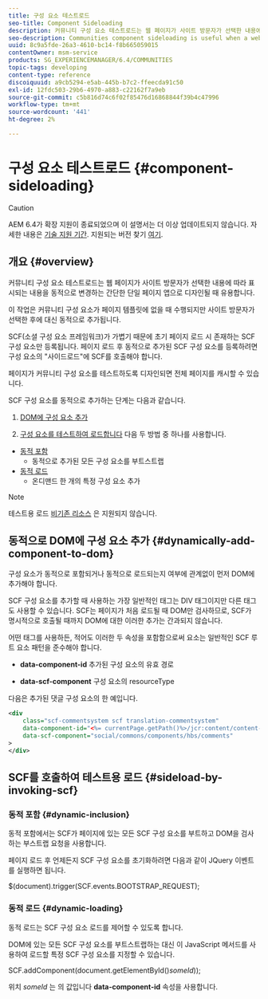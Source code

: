 ```yaml
---
title: 구성 요소 테스트로드
seo-title: Component Sideloading
description: 커뮤니티 구성 요소 테스트로드는 웹 페이지가 사이트 방문자가 선택한 내용에 따라 표시되는 내용을 동적으로 변경하는 간단한 단일 페이지 앱으로 디자인될 때 유용합니다
seo-description: Communities component sideloading is useful when a web page is designed as a simple, single page app that dynamically alters what is displayed depending on what is selected by the site visitor
uuid: 8c9a5fde-26a3-4610-bc14-f8b665059015
contentOwner: msm-service
products: SG_EXPERIENCEMANAGER/6.4/COMMUNITIES
topic-tags: developing
content-type: reference
discoiquuid: a9cb5294-e5ab-445b-b7c2-ffeecda91c50
exl-id: 12fdc503-29b6-4970-a883-c22162f7a9eb
source-git-commit: c5b816d74c6f02f85476d16868844f39b4c47996
workflow-type: tm+mt
source-wordcount: '441'
ht-degree: 2%

---
```


# 구성 요소 테스트로드 {#component-sideloading}

>[!CAUTION]
>
>AEM 6.4가 확장 지원이 종료되었으며 이 설명서는 더 이상 업데이트되지 않습니다. 자세한 내용은 [기술 지원 기간](https://helpx.adobe.com/kr/support/programs/eol-matrix.html). 지원되는 버전 찾기 [여기](https://experienceleague.adobe.com/docs/).

## 개요 {#overview}

커뮤니티 구성 요소 테스트로드는 웹 페이지가 사이트 방문자가 선택한 내용에 따라 표시되는 내용을 동적으로 변경하는 간단한 단일 페이지 앱으로 디자인될 때 유용합니다.

이 작업은 커뮤니티 구성 요소가 페이지 템플릿에 없을 때 수행되지만 사이트 방문자가 선택한 후에 대신 동적으로 추가됩니다.

SCF(소셜 구성 요소 프레임워크)가 가볍기 때문에 초기 페이지 로드 시 존재하는 SCF 구성 요소만 등록됩니다. 페이지 로드 후 동적으로 추가된 SCF 구성 요소를 등록하려면 구성 요소의 &quot;사이드로드&quot;에 SCF를 호출해야 합니다.

페이지가 커뮤니티 구성 요소를 테스트하도록 디자인되면 전체 페이지를 캐시할 수 있습니다.

SCF 구성 요소를 동적으로 추가하는 단계는 다음과 같습니다.

1. [DOM에 구성 요소 추가](#dynamically-add-component-to-dom)

1. [구성 요소를 테스트하여 로드합니다](#sideload-by-invoking-scf) 다음 두 방법 중 하나를 사용합니다.

* [동적 포함](#dynamic-inclusion)
   * 동적으로 추가된 모든 구성 요소를 부트스트랩
* [동적 로드](#dynamic-loading)
   * 온디맨드 한 개의 특정 구성 요소 추가

>[!NOTE]
>
>테스트용 로드 [비기존 리소스](scf.md#add-or-include-a-communities-component) 은 지원되지 않습니다.

## 동적으로 DOM에 구성 요소 추가 {#dynamically-add-component-to-dom}

구성 요소가 동적으로 포함되거나 동적으로 로드되는지 여부에 관계없이 먼저 DOM에 추가해야 합니다.

SCF 구성 요소를 추가할 때 사용하는 가장 일반적인 태그는 DIV 태그이지만 다른 태그도 사용할 수 있습니다. SCF는 페이지가 처음 로드될 때 DOM만 검사하므로, SCF가 명시적으로 호출될 때까지 DOM에 대한 이러한 추가는 간과되지 않습니다.

어떤 태그를 사용하든, 적어도 이러한 두 속성을 포함함으로써 요소는 일반적인 SCF 루트 요소 패턴을 준수해야 합니다.

* **data-component-id**
추가된 구성 요소의 유효 경로

* **data-scf-component**
구성 요소의 resourceType

다음은 추가된 댓글 구성 요소의 한 예입니다.

```xml
<div
    class="scf-commentsystem scf translation-commentsystem" 
    data-component-id="<%= currentPage.getPath()%>/jcr:content/content-left/comments"
    data-scf-component="social/commons/components/hbs/comments"
>
</div>
```

## SCF를 호출하여 테스트용 로드 {#sideload-by-invoking-scf}

### 동적 포함 {#dynamic-inclusion}

동적 포함에서는 SCF가 페이지에 있는 모든 SCF 구성 요소를 부트하고 DOM을 검사하는 부스트랩 요청을 사용합니다.

페이지 로드 후 언제든지 SCF 구성 요소를 초기화하려면 다음과 같이 JQuery 이벤트를 실행하면 됩니다.

$(document).trigger(SCF.events.BOOTSTRAP_REQUEST);

### 동적 로드 {#dynamic-loading}

동적 로드는 SCF 구성 요소 로드를 제어할 수 있도록 합니다.

DOM에 있는 모든 SCF 구성 요소를 부트스트랩하는 대신 이 JavaScript 메서드를 사용하여 로드할 특정 SCF 구성 요소를 지정할 수 있습니다.

SCF.addComponent(document.getElementById()*someId*));

위치 *someId* 는 의 값입니다 **data-component-id** 속성을 사용합니다.
